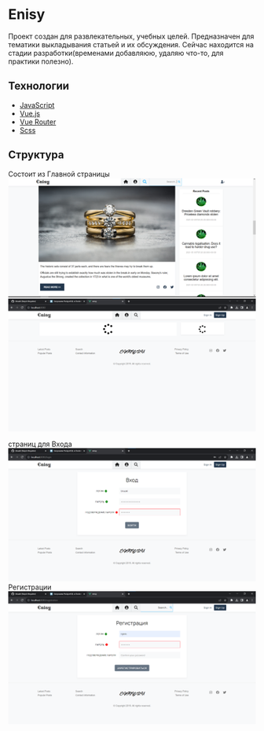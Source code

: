 # Enisy
Проект создан для развлекательных, учебных целей. Предназначен для тематики выкладывания статьей и их обсуждения. Сейчас находится на стадии разработки(временами добавляюю, удаляю что-то, для практики полезно).

## Технологии
- [JavaScript](https://www.ecma-international.org/publications-and-standards/standards/ecma-262/)
- [Vue.js](https://www.vuejs.org/)
- [Vue Router](https://router.vuejs.org/)
- [Scss](https://sass-scss.ru/)

## Структура
Состоит из Главной страницы
![Home](src/assets/img/photo-example-website/e-project.png)
![Home 2](src/assets/img/photo-example-website/e-project1.png)

страниц для Входа
![Home](src/assets/img/photo-example-website/e-project2.0.png) 
Регистрации
![Home](src/assets/img/photo-example-website/e-project2.1.png) 
